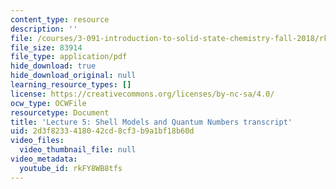 ```yaml
---
content_type: resource
description: ''
file: /courses/3-091-introduction-to-solid-state-chemistry-fall-2018/rkFY8WB8tfs_transcript.pdf
file_size: 83914
file_type: application/pdf
hide_download: true
hide_download_original: null
learning_resource_types: []
license: https://creativecommons.org/licenses/by-nc-sa/4.0/
ocw_type: OCWFile
resourcetype: Document
title: 'Lecture 5: Shell Models and Quantum Numbers transcript'
uid: 2d3f8233-4180-42cd-8cf3-b9a1bf18b60d
video_files:
  video_thumbnail_file: null
video_metadata:
  youtube_id: rkFY8WB8tfs
---
```

